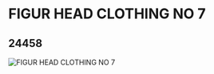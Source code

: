 # FIGUR HEAD CLOTHING NO 7
## 24458
![FIGUR HEAD CLOTHING NO 7](https://lc-www-live-s.legocdn.com/media/bricks/5/2/6139244.jpg)